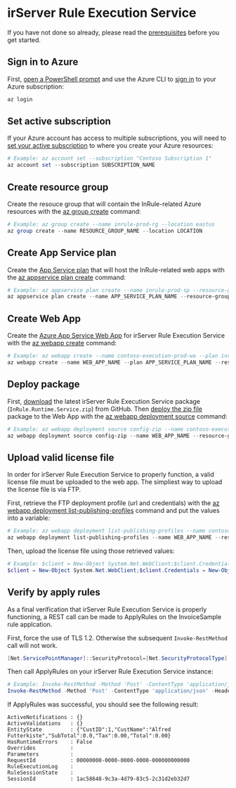 irServer Rule Execution Service
====
If you have not done so already, please read the [prerequisites](../README.md#prerequisites) before you get started.

## Sign in to Azure
First, [open a PowerShell prompt](https://docs.microsoft.com/en-us/powershell/scripting/setup/starting-windows-powershell) and use the Azure CLI to [sign in](https://docs.microsoft.com/en-us/cli/azure/authenticate-azure-cli) to your Azure subscription:
```powershell
az login
```

## Set active subscription
If your Azure account has access to multiple subscriptions, you will need to [set your active subscription](https://docs.microsoft.com/en-us/cli/azure/account#az-account-set) to where you create your Azure resources:
```powershell
# Example: az account set --subscription "Contoso Subscription 1"
az account set --subscription SUBSCRIPTION_NAME
```

## Create resource group
Create the resouce group that will contain the InRule-related Azure resources with the [az group create](https://docs.microsoft.com/en-us/cli/azure/group#az-group-create) command:
```powershell
# Example: az group create --name inrule-prod-rg --location eastus
az group create --name RESOURCE_GROUP_NAME --location LOCATION
```

## Create App Service plan
Create the [App Service plan](https://docs.microsoft.com/en-us/azure/app-service/azure-web-sites-web-hosting-plans-in-depth-overview) that will host the InRule-related web apps with the [az appservice plan create](https://docs.microsoft.com/en-us/cli/azure/appservice/plan#az-appservice-plan-create) command:
```powershell
# Example: az appservice plan create --name inrule-prod-sp --resource-group inrule-prod-rg --location eastus
az appservice plan create --name APP_SERVICE_PLAN_NAME --resource-group RESOURCE_GROUP_NAME --location LOCATION
```

## Create Web App
Create the [Azure App Service Web App](https://docs.microsoft.com/en-us/azure/app-service/app-service-web-overview) for irServer Rule Execution Service with the [az webapp create](https://docs.microsoft.com/en-us/cli/azure/webapp#az-webapp-create) command:
```powershell
# Example: az webapp create --name contoso-execution-prod-wa --plan inrule-prod-sp --resource-group inrule-prod-rg
az webapp create --name WEB_APP_NAME --plan APP_SERVICE_PLAN_NAME --resource-group RESOURCE_GROUP_NAME
```

## Deploy package
First, [download](https://github.com/InRule/AzureAppServices/releases/latest) the latest irServer Rule Execution Service package (`InRule.Runtime.Service.zip`) from GitHub. Then [deploy the zip file](https://docs.microsoft.com/en-us/azure/app-service/app-service-deploy-zip) package to the Web App with the [az webapp deployment source](https://docs.microsoft.com/en-us/cli/azure/webapp/deployment/source#az-webapp-deployment-source-config-zip) command:
```powershell
# Example: az webapp deployment source config-zip --name contoso-execution-prod-wa --resource-group inrule-prod-rg --src InRule.Runtime.Service.zip
az webapp deployment source config-zip --name WEB_APP_NAME --resource-group RESOURCE_GROUP_NAME --src FILE_PATH
```

## Upload valid license file
In order for irServer Rule Execution Service to properly function, a valid license file must be uploaded to the web app. The simpliest way to upload the license file is via FTP.

First, retrieve the FTP deployment profile (url and credentials) with the [az webapp deployment list-publishing-profiles](https://docs.microsoft.com/en-us/cli/azure/webapp/deployment#az-webapp-deployment-list-publishing-profiles) command and put the values into a variable:
```powershell
# Example: az webapp deployment list-publishing-profiles --name contoso-execution-prod-wa --resource-group inrule-prod-rg --query "[?contains(publishMethod, 'FTP')].{publishUrl:publishUrl,userName:userName,userPWD:userPWD}[0]" | ConvertFrom-Json -OutVariable creds | Out-Null
az webapp deployment list-publishing-profiles --name WEB_APP_NAME --resource-group RESOURCE_GROUP_NAME --query "[?contains(publishMethod, 'FTP')].{publishUrl:publishUrl,userName:userName,userPWD:userPWD}[0]" | ConvertFrom-Json -OutVariable creds | Out-Null
```

Then, upload the license file using those retrieved values:
```powershell
# Example: $client = New-Object System.Net.WebClient;$client.Credentials = New-Object System.Net.NetworkCredential($creds.userName,$creds.userPWD);$uri = New-Object System.Uri($creds.publishUrl + "/InRuleLicense.xml");$client.UploadFile($uri, "$pwd\InRuleLicense.xml");
$client = New-Object System.Net.WebClient;$client.Credentials = New-Object System.Net.NetworkCredential($creds.userName,$creds.userPWD);$uri = New-Object System.Uri($creds.publishUrl + "/InRuleLicense.xml");$client.UploadFile($uri, "LICENSE_FILE_ABSOLUTE_PATH");
```

## Verify by apply rules
As a final verification that irServer Rule Execution Service is properly functioning, a REST call can be made to ApplyRules on the InvoiceSample rule applcation.

First, force the use of TLS 1.2. Otherwise the subsequent `Invoke-RestMethod` call will not work.
```powershell
[Net.ServicePointManager]::SecurityProtocol=[Net.SecurityProtocolType]::Tls12
```

Then call ApplyRules on your irServer Rule Execution Service instance:
```powershell
# Example: Invoke-RestMethod -Method 'Post' -ContentType 'application/json' -Headers @{"Accept"="application/json"} -Uri https://contoso-execution-prod-wa.azurewebsites.net/HttpService.svc/ApplyRules -Body '{"RuleApp":{"FileName":"InvoiceSample.ruleappx"},"EntityState":"{\"CustID\":\"1\",\"LineItems\":[]}","EntityName":"Invoice"}'
Invoke-RestMethod -Method 'Post' -ContentType 'application/json' -Headers @{"Accept"="application/json"} -Uri https://WEB_APP_NAME.azurewebsites.net/HttpService.svc/ApplyRules -Body '{"RuleApp":{"FileName":"InvoiceSample.ruleappx"},"EntityState":"{\"CustID\":\"1\",\"LineItems\":[]}","EntityName":"Invoice"}'
```

If ApplyRules was successful, you should see the following result:
```
ActiveNotifications : {}
ActiveValidations   : {}
EntityState         : {"CustID":1,"CustName":"Alfred Futterkiste","SubTotal":0.0,"Tax":0.00,"Total":0.00}
HasRuntimeErrors    : False
Overrides           :
Parameters          :
RequestId           : 00000000-0000-0000-0000-000000000000
RuleExecutionLog    :
RuleSessionState    :
SessionId           : 1ac58648-9c3a-4d79-83c5-2c31d2eb32d7
```

